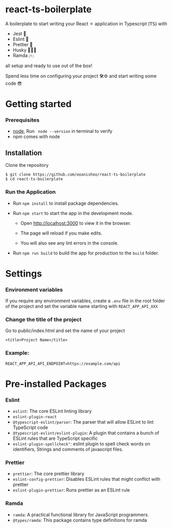 # react-ts-boilerplate

A boilerplate to start writing your React ⚛️ application in Typescript (𝖳𝖲) with
- Jest 🧪
- Eslint 🚨
- Prettier 💄
- Husky 👮🏽‍♀️ 
- Ramda ⒡

all setup and ready to use out of the box!

Spend less time on configuring your project 🛠⚙️ and start writing some code 😎

# Getting started
### Prerequisites

- [node](https://nodejs.org/en/), Run ` node --version` in terminal to verify
- npm comes with node
 
## Installation

Clone the repository
```shell
$ git clone https://github.com/ooanishoo/react-ts-boilerplate
$ cd react-ts-boilerplate
```
### Run the Application
- Run `npm install` to install package dependencies.
- Run `npm start` to start the app in the development mode.

  - Open [http://localhost:3000](http://localhost:3000) to view it in the browser.

  - The page will reload if you make edits.
  - You will also see any lint errors in the console.
  

- Run `npm run build` to build the app for production to the `build` folder.

# Settings
### Environment variables
If you require any environment variables, create a `.env` file in the root folder of the project and set the variable name starting with `REACT_APP_API_XXX` 

### Change the title of the project
Go to public/index.html and set the name of your project
```shell
<title>Project Name</title>
```
### Example:
```shell
REACT_APP_API_API_ENDPOINT=https://example.com/api
```

# Pre-installed Packages 
### Eslint 
- `eslint`: The core ESLint linting library
- `eslint-plugin-react `
- `@typescript-eslint/parser`: The parser that will allow ESLint to lint TypeScript code
- `@typescript-eslint/eslint-plugin`: A plugin that contains a bunch of ESLint rules that are TypeScript specific
- `eslint-plugin-spellcheck"`: eslint plugin to spell check words on identifiers, Strings and comments of javascript files.
### Prettier 
- `prettier`: The core prettier library
- `eslint-config-prettier`: Disables ESLint rules that might conflict with prettier
- `eslint-plugin-prettier`: Runs prettier as an ESLint rule

### Ramda 
- `ramda`: A practical functional library for JavaScript programmers.
- `@types/ramda`: This package contains type definitions for ramda